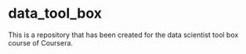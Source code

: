 # data_tool_box
This is a repository that has been created for the data scientist tool box course of Coursera.

